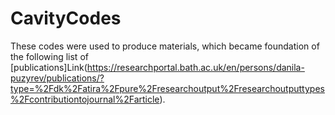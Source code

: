 # CavityCodes

These codes were used to produce materials, which became foundation of the following list of [publications]Link(https://researchportal.bath.ac.uk/en/persons/danila-puzyrev/publications/?type=%2Fdk%2Fatira%2Fpure%2Fresearchoutput%2Fresearchoutputtypes%2Fcontributiontojournal%2Farticle). 
